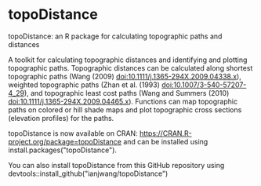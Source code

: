 # topoDistance
topoDistance: an R package for calculating topographic paths and distances

A toolkit for calculating topographic distances and identifying and plotting topographic paths. Topographic distances can be calculated along shortest topographic paths (Wang (2009) <doi:10.1111/j.1365-294X.2009.04338.x>), weighted topographic paths (Zhan et al. (1993) <doi:10.1007/3-540-57207-4_29>), and topographic least cost paths (Wang and Summers (2010) <doi:10.1111/j.1365-294X.2009.04465.x>). Functions can map topographic paths on colored or hill shade maps and plot topographic cross sections (elevation profiles) for the paths.

topoDistance is now available on CRAN: https://CRAN.R-project.org/package=topoDistance and can be installed using install.packages("topoDistance").

You can also install topoDistance from this GitHub repository using devtools::install_github("ianjwang/topoDistance")
